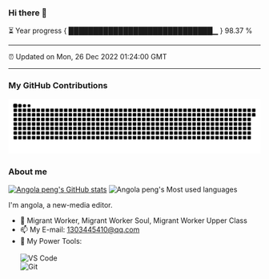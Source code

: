 ### Hi there 👋

⏳ Year progress { █████████████████████████████▁ } 98.37 %

---

⏰ Updated on Mon, 26 Dec 2022 01:24:00 GMT

---
### My GitHub Contributions    

![](https://raw.githubusercontent.com/bimoQi/bimoQi/main/assets/github-contribution-grid-snake.svg)          

### About me      

[![Angola peng's GitHub stats](https://github-readme-stats.vercel.app/api?username=bimoQi&show_icons=true&theme=radical)](https://github.com/anuraghazra/github-readme-stats)
![Angola peng's Most used languages](https://github-readme-stats.vercel.app/api/top-langs/?username=bimoQi&layout=compact&hide_border=true&langs_count=10)

I'm angola, a new-media editor.    

- 🔭 Migrant Worker, Migrant Worker Soul, Migrant Worker Upper Class
- 📫 My E-mail: 1303445410@qq.com          
- 🔧 My Power Tools: </br>   
![VS Code](https://img.shields.io/badge/%E5%86%99%E4%BD%9C%E5%B7%A5%E5%85%B7-VS%20Code-blue)     
![Git](https://img.shields.io/badge/-Git-black?style=plastic&logo=git)     

